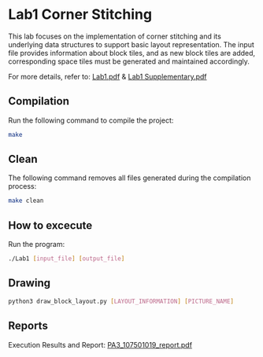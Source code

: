 # Lab1 Corner Stitching
This lab focuses on the implementation of corner stitching and its underlying data structures to support basic layout representation. The input file provides information about block tiles, and as new block tiles are added, corresponding space tiles must be generated and maintained accordingly. 
  
For more details, refer to: [Lab1.pdf](Lab1.pdf) & [Lab1 Supplementary.pdf](https://github.com/TzuHsiang417/Physical-Design-Automation/blob/main/Corner%20Stitching/Lab1%20Supplementary.pdf)


## Compilation
Run the following command to compile the project:
```sh
make
```

## Clean
The following command removes all files generated during the compilation process:
```sh
make clean
```

## How to excecute
Run the program: 
```sh
./Lab1 [input_file] [output_file]
```

## Drawing
```sh
python3 draw_block_layout.py [LAYOUT_INFORMATION] [PICTURE_NAME]
```

## Reports
Execution Results and Report: 
[PA3_107501019_report.pdf](PA3_107501019_report.pdf)

